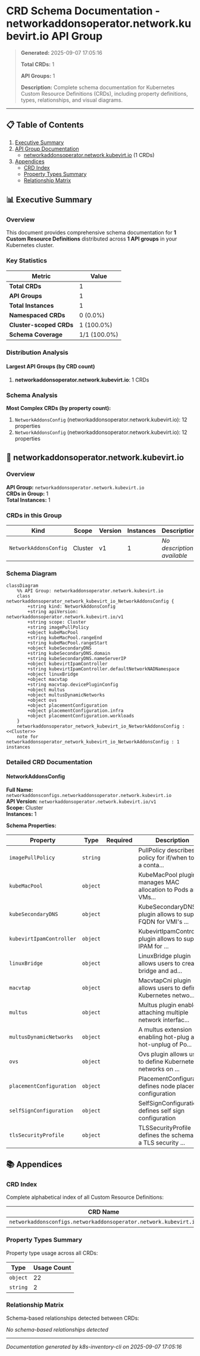 # CRD Schema Documentation - networkaddonsoperator.network.kubevirt.io API Group

> **Generated:** 2025-09-07 17:05:16
> 
> **Total CRDs:** 1
> 
> **API Groups:** 1
> 
> **Description:** Complete schema documentation for Kubernetes Custom Resource Definitions (CRDs), including property definitions, types, relationships, and visual diagrams.

---

## 📋 Table of Contents

1. [Executive Summary](#-executive-summary)
2. [API Group Documentation](#-api-group-documentation)
   - [networkaddonsoperator.network.kubevirt.io](#networkaddonsoperatornetworkkubevirtio) (1 CRDs)
3. [Appendices](#-appendices)
   - [CRD Index](#crd-index)
   - [Property Types Summary](#property-types-summary)
   - [Relationship Matrix](#relationship-matrix)

## 📊 Executive Summary

### Overview

This document provides comprehensive schema documentation for **1 Custom Resource Definitions** distributed across **1 API groups** in your Kubernetes cluster.

### Key Statistics

| Metric | Value |
|--------|-------|
| **Total CRDs** | 1 |
| **API Groups** | 1 |
| **Total Instances** | 1 |
| **Namespaced CRDs** | 0 (0.0%) |
| **Cluster-scoped CRDs** | 1 (100.0%) |
| **Schema Coverage** | 1/1 (100.0%) |

### Distribution Analysis

#### Largest API Groups (by CRD count)

1. **networkaddonsoperator.network.kubevirt.io**: 1 CRDs

### Schema Analysis

**Most Complex CRDs (by property count):**

1. `NetworkAddonsConfig` (networkaddonsoperator.network.kubevirt.io): 12 properties
2. `NetworkAddonsConfig` (networkaddonsoperator.network.kubevirt.io): 12 properties


## 📁 networkaddonsoperator.network.kubevirt.io

### Overview

**API Group:** `networkaddonsoperator.network.kubevirt.io`  
**CRDs in Group:** 1  
**Total Instances:** 1

### CRDs in this Group

| Kind | Scope | Version | Instances | Description |
|------|-------|---------|-----------|-------------|
| `NetworkAddonsConfig` | Cluster | v1 | 1 | *No description available* |

### Schema Diagram

```mermaid
classDiagram
    %% API Group: networkaddonsoperator.network.kubevirt.io
    class networkaddonsoperator_network_kubevirt_io_NetworkAddonsConfig {
        +string kind: NetworkAddonsConfig
        +string apiVersion: networkaddonsoperator.network.kubevirt.io/v1
        +string scope: Cluster
        +string imagePullPolicy
        +object kubeMacPool
        +string kubeMacPool.rangeEnd
        +string kubeMacPool.rangeStart
        +object kubeSecondaryDNS
        +string kubeSecondaryDNS.domain
        +string kubeSecondaryDNS.nameServerIP
        +object kubevirtIpamController
        +string kubevirtIpamController.defaultNetworkNADNamespace
        +object linuxBridge
        +object macvtap
        +string macvtap.devicePluginConfig
        +object multus
        +object multusDynamicNetworks
        +object ovs
        +object placementConfiguration
        +object placementConfiguration.infra
        +object placementConfiguration.workloads
    }
    networkaddonsoperator_network_kubevirt_io_NetworkAddonsConfig : <<Cluster>>
    note for networkaddonsoperator_network_kubevirt_io_NetworkAddonsConfig : 1 instances
```
### Detailed CRD Documentation

#### NetworkAddonsConfig

**Full Name:** `networkaddonsconfigs.networkaddonsoperator.network.kubevirt.io`  
**API Version:** `networkaddonsoperator.network.kubevirt.io/v1`  
**Scope:** Cluster  
**Instances:** 1  

**Schema Properties:**

| Property | Type | Required | Description |
|----------|------|----------|-------------|
| `imagePullPolicy` | `string` |  | PullPolicy describes a policy for if/when to pull a conta... |
| `kubeMacPool` | `object` |  | KubeMacPool plugin manages MAC allocation to Pods and VMs... |
| `kubeSecondaryDNS` | `object` |  | KubeSecondaryDNS plugin allows to support FQDN for VMI's ... |
| `kubevirtIpamController` | `object` |  | KubevirtIpamController plugin allows to support IPAM for ... |
| `linuxBridge` | `object` |  | LinuxBridge plugin allows users to create a bridge and ad... |
| `macvtap` | `object` |  | MacvtapCni plugin allows users to define Kubernetes netwo... |
| `multus` | `object` |  | Multus plugin enables attaching multiple network interfac... |
| `multusDynamicNetworks` | `object` |  | A multus extension enabling hot-plug and hot-unplug of Po... |
| `ovs` | `object` |  | Ovs plugin allows users to define Kubernetes networks on ... |
| `placementConfiguration` | `object` |  | PlacementConfiguration defines node placement configuration |
| `selfSignConfiguration` | `object` |  | SelfSignConfiguration defines self sign configuration |
| `tlsSecurityProfile` | `object` |  | TLSSecurityProfile defines the schema for a TLS security ... |




## 📚 Appendices

### CRD Index

Complete alphabetical index of all Custom Resource Definitions:

| CRD Name | Kind | API Group | Scope | Instances |
|----------|------|-----------|-------|-----------|
| `networkaddonsconfigs.networkaddonsoperator.network.kubevirt.io` | `NetworkAddonsConfig` | `networkaddonsoperator.network.kubevirt.io` | Cluster | 1 |

### Property Types Summary

Property type usage across all CRDs:

| Type | Usage Count |
|------|-------------|
| `object` | 22 |
| `string` | 2 |

### Relationship Matrix

Schema-based relationships detected between CRDs:

*No schema-based relationships detected*


---

*Documentation generated by k8s-inventory-cli on 2025-09-07 17:05:16*